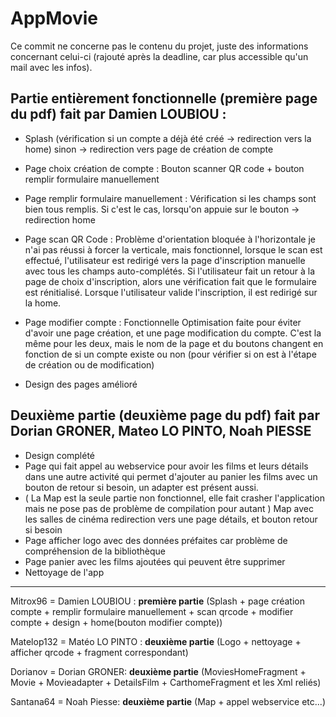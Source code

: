 # AppMovie

Ce commit ne concerne pas le contenu du projet, juste des informations concernant celui-ci (rajouté après la deadline, car plus accessible qu'un mail avec les infos).

Partie entièrement fonctionnelle (première page du pdf) fait par Damien LOUBIOU :
---------------------------------------------------------
- Splash (vérification si un compte a déjà été créé -> redirection vers la home)
  sinon -> redirection vers page de création de compte

- Page choix création de compte : Bouton scanner QR code + bouton remplir formulaire manuellement

- Page remplir formulaire manuellement : Vérification si les champs sont bien tous remplis. Si c'est le cas, lorsqu'on appuie sur le bouton -> redirection home

- Page scan QR Code : Problème d'orientation bloquée à l'horizontale je n'ai pas réussi à forcer la verticale, mais fonctionnel, lorsque le scan est effectué, l'utilisateur est redirigé vers la page d'inscription manuelle
  avec tous les champs auto-complétés. Si l'utilisateur fait un retour à la page de choix d'inscription, alors une vérification fait que le formulaire est rénitialisé. Lorsque l'utilisateur valide l'inscription, il est redirigé sur la home.

- Page modifier compte : Fonctionnelle Optimisation faite pour éviter d'avoir une page création, et une page modification du compte. C'est la même pour les deux, mais le nom de la page et du boutons changent en fonction de si un compte existe ou non (pour
  vérifier si on est à l'étape de création ou de modification)

- Design des pages amélioré

Deuxième partie (deuxième page du pdf) fait par Dorian GRONER, Mateo LO PINTO, Noah PIESSE
-------------------------------------------------------
- Design complété
- Page qui fait appel au webservice pour avoir les films et leurs détails dans une autre activité qui permet d'ajouter au panier les films avec un bouton de retour si besoin, un adapter est présent aussi.
- ( La Map est la seule partie non fonctionnel, elle fait crasher l'application mais ne pose pas de problème de compilation pour autant ) Map avec les salles de cinéma redirection vers une page détails, et bouton retour si besoin 
- Page afficher logo avec des données préfaites car problème de compréhension de la bibliothèque
- Page panier avec les films ajoutées qui peuvent être supprimer
- Nettoyage de l'app
---------------------------------------------------------------------------------------------------------------------------------------------------

Mitrox96 = Damien LOUBIOU : **première partie** (Splash + page création compte + remplir formulaire manuellement + scan qrcode + modifier compte + design + home(bouton modifier compte))

Matelop132 = Matéo LO PINTO : **deuxième partie**  (Logo + nettoyage + afficher qrcode + fragment correspondant)

Dorianov = Dorian GRONER: **deuxième partie** (MoviesHomeFragment + Movie + Movieadapter + DetailsFilm + CarthomeFragment et les Xml reliés)

Santana64 = Noah Piesse: **deuxième partie** (Map + appel webservice etc...)

